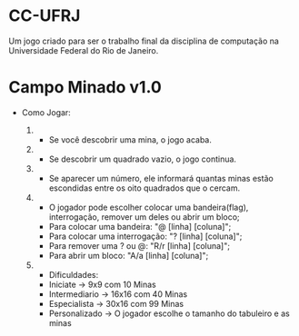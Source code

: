 # CC-UFRJ
Um jogo criado para ser o trabalho final da disciplina de computação na Universidade Federal do Rio de Janeiro.

# Campo Minado v1.0

- Como Jogar:

     1. - Se você descobrir uma mina, o jogo acaba.
     2. - Se descobrir um quadrado vazio, o jogo continua.
     3. - Se aparecer um número, ele informará quantas minas estão escondidas entre os oito quadrados que o cercam.
     4. - O jogador pode escolher colocar uma bandeira(flag), interrogação, remover um deles ou abrir um bloco;
        - Para colocar uma bandeira: "@ [linha] [coluna]";
        - Para colocar uma interrogação: "? [linha] [coluna]";
        - Para remover uma ? ou @: "R/r [linha] [coluna]"; 
        - Para abrir um bloco: "A/a [linha] [coluna]";
    5. - Dificuldades:
        - Iniciate -> 9x9 com 10 Minas
        - Intermediario -> 16x16 com 40 Minas
        - Especialista -> 30x16 com 99 Minas 
        - Personalizado -> O jogador escolhe o tamanho do tabuleiro e as minas

